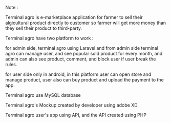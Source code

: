 Note : 

Terminal agro is e-marketplace application for farmer
to sell their algicultural product directly to customer
so farmer will get more money than they sell their product
to third-party.

Terminal agro have two platform to work :

for admin side, terminal agro using Laravel and from admin side
terminal agro can manage user, and see popular sold product for
every month, and admin can also see product, comment, and 
block user if user break the rules.

for user side only in android, in this platform user can open
store and manage product, user also can buy product
and upload the payment to the app.

Terminal agro use MySQL database

Terminal agro's Mockup created by developer using adobe XD

Terminal agro user's app using API, and the API created using PHP
